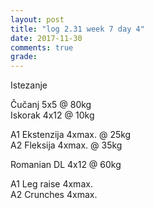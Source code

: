 ```yaml
---
layout: post
title: "log 2.31 week 7 day 4"
date: 2017-11-30
comments: true
grade:
---
```


Istezanje

Čučanj 5x5 @ 80kg  
Iskorak 4x12 @ 10kg  

A1 Ekstenzija 4xmax. @ 25kg   
A2 Fleksija 4xmax. @ 35kg  

Romanian DL 4x12 @ 60kg  

A1 Leg raise 4xmax.   
A2 Crunches 4xmax.   
